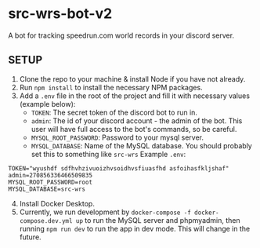 # src-wrs-bot-v2
A bot for tracking speedrun.com world records in your discord server.


## SETUP
1. Clone the repo to your machine & install Node if you have not already.
2. Run `npm install` to install the necessary NPM packages.
3. Add a `.env` file in the root of the project and fill it with necessary values (example below):
   - `TOKEN`: The secret token of the discord bot to run in.
   - `admin`: The id of your discord account - the admin of the bot. This user will have full access to the bot's commands, so be careful.
   - `MYSQL_ROOT_PASSWORD`: Password to your mysql server.
   - `MYSQL_DATABASE`: Name of the MySQL database. You should probably set this to something like `src-wrs`
Example `.env`:
```env
TOKEN="wyushdf sdfhvhzivuoizhvsoidhvsfiuasfhd asfoihasfkljshaf"
admin=270856336466509835
MYSQL_ROOT_PASSWORD=root
MYSQL_DATABASE=src-wrs
```
4. Install Docker Desktop.
5. Currently, we run development by `docker-compose -f docker-compose.dev.yml up` to run the MySQL server and phpmyadmin, then running `npm run dev` to run the app in dev mode. This will change in the future.